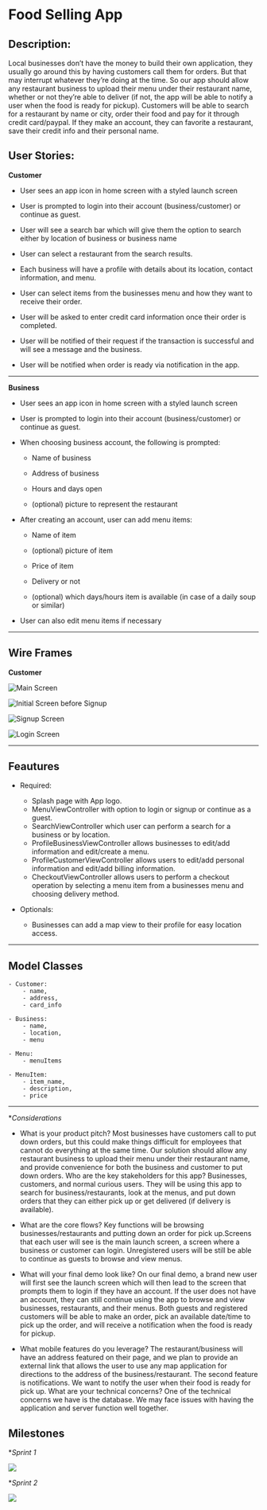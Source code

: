# Food Selling App

## **Description:**

Local businesses don’t have the money to build their own application, they usually go around this by having customers call them for orders. But that may interrupt whatever they’re doing at the time. So our app should allow any restaurant business to upload their menu under their restaurant name, whether or not they’re able to deliver (if not, the app will be able to notify a user when the food is ready for pickup). Customers will be able to search for a restaurant by name or city, order their food and pay for it through credit card/paypal. If they make an account, they can favorite a restaurant, save their credit info and their personal name.

## **User Stories:**

**Customer**

-   User sees an app icon in home screen with a styled launch screen
    
-   User is prompted to login into their account (business/customer) or continue as guest.
    
-   User will see a search bar which will give them the option to search either by location of business or business name
    
-   User can select a restaurant from the search results.
    
-   Each business will have a profile with details about its location, contact information, and menu.
    
-   User can select items from the businesses menu and how they want to receive their order.
    
-   User will be asked to enter credit card information once their order is completed.
    
-   User will be notified of their request if the transaction is successful and will see a message and the business.
    
-   User will be notified when order is ready via notification in the app.
    


----------


**Business**

-   User sees an app icon in home screen with a styled launch screen
    
-   User is prompted to login into their account (business/customer) or continue as guest.
    
-   When choosing business account, the following is prompted:
    
	-   Name of business
	    
	-   Address of business
	    
	-   Hours and days open
	    
	-   (optional) picture to represent the restaurant
	    

-   After creating an account, user can add menu items:
    
	-   Name of item
	    
	-   (optional) picture of item
	    
	-   Price of item
	    
	-   Delivery or not
	    
	-   (optional) which days/hours item is available (in case of a daily soup or similar)
    
-   User can also edit menu items if necessary

----------


## Wire Frames

**Customer**

![Main Screen](https://i.imgur.com/NM2oW17.png)

![Initial Screen before Signup](https://i.imgur.com/g2XL3l2.png)

![Signup Screen](https://i.imgur.com/IjRBTN2.png)

![Login Screen](https://i.imgur.com/ePxuX7A.png)


----------

## Feautures

- Required:
	
	- Splash page with App logo.
	- MenuViewController with option to login or signup or continue as a guest.
	- SearchViewController which user can perform a search for a business or by location.
	- ProfileBusinessViewController allows businesses to edit/add information and edit/create a menu.
	- ProfileCustomerViewController allows users to edit/add personal information and edit/add billing information.
	- CheckoutViewController allows users to perform a checkout operation by selecting a menu item from a businesses menu and 		choosing delivery method.


- Optionals:
	- Businesses can add a map view to their profile for easy location access.
	
	

----------


## Model Classes
	- Customer:
		- name,
		- address,
		- card_info
	
	- Business:
		- name,
		- location,
		- menu
		
	- Menu:
		- menuItems
		
	- MenuItem:
		- item_name,
		- description,
		- price
		
		
---------


**Considerations*

- What is your product pitch?
Most businesses have customers call to put down orders, but this could make things difficult for employees that cannot do everything at the same time. Our solution should allow any restaurant business to upload their menu under their restaurant name, and provide convenience for both the business and customer to put down orders.
Who are the key stakeholders for this app?
Businesses, customers, and normal curious users. They will be using this app to search for business/restaurants, look at the menus, and put down orders that they can either pick up or get delivered (if delivery is available).

- What are the core flows?
Key functions will be browsing businesses/restaurants and putting down an order for pick up.Screens that each user will see is the main launch screen, a screen where a business or customer can login. Unregistered users will be still be able to continue as guests to browse and view menus.


- What will your final demo look like?
On our final demo, a brand new user will first see the launch screen which will then lead to the screen that prompts them to login if they have an account. If the user does not have an account, they can still continue using the app to browse and view businesses, restaurants, and their menus. Both guests and registered customers will be able to make an order, pick an available date/time to pick up the order, and will receive a notification when the food is ready for pickup.

- What mobile features do you leverage?
The restaurant/business will have an address featured on their page, and we plan to provide an external link that allows the user to use any map application for directions to the address of the business/restaurant. The second feature is notifications. We want to notify the user when their food is ready for pick up.
What are your technical concerns?
One of the technical concerns we have is the database. We may face issues with having the application and server function well together.

	
	
	
## Milestones

**Sprint 1*

![](https://i.imgur.com/7aNZVUB.gif)

**Sprint 2*

![](https://i.imgur.com/OT5TJtX.gif)
	

